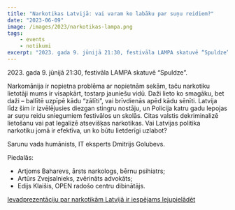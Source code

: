 ```yaml
---
title: "Narkotikas Latvijā: vai varam ko labāku par suņu reidiem?"
date: "2023-06-09"
image: /images/2023/narkotikas-lampa.png
tags:
    - events
    - notikumi
excerpt: "2023. gada 9. jūnijā 21:30, festivāla LAMPA skatuvē “Spuldze”. Narkomānija ir nopietna problēma ar nopietnām sekām, taču narkotiku lietotāji mums ir visapkārt, tostarp jauniešu vidū. Vai Latvijas politika narkotiku jomā ir efektīva, un ko būtu lietderīgi uzlabot?"
---
```


2023\. gada 9. jūnijā 21:30, festivāla LAMPA skatuvē “Spuldze”.

Narkomānija ir nopietna problēma ar nopietnām sekām, taču narkotiku lietotāji mums ir visapkārt, tostarp jauniešu vidū. Daži lieto ko smagāku, bet daži – ballītē uzpīpē kādu “zālīti”, vai brīvdienās apēd kādu sēnīti. Latvija līdz šim ir izvēlējusies diezgan stingru nostāju, un Policija katru gadu lepojas ar suņu reidu sniegumiem festivālos un skolās. Citas valstis dekriminalizē lietošanu vai pat legalizē atsevišķas narkotikas. Vai Latvijas politika narkotiku jomā ir efektīva, un ko būtu lietderīgi uzlabot?

Sarunu vada humānists, IT eksperts Dmitrijs Golubevs.

Piedalās:

- Artjoms Baharevs, ārsts narkologs, bērnu psihiatrs;
- Artūrs Zvejsalnieks, zvērināts advokāts;
- Edijs Klaišis, OPEN radošo centru dibinātājs.

[Ievadprezentāciju par narkotikām Latvijā ir iespējams lejupielādēt](/assets/files/LAMPA_2023_narkotikas.pdf)
